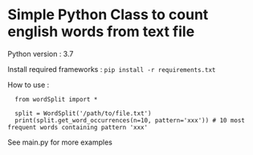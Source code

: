 # Simple Python Class to count english words from text file

Python version : 3.7

Install required frameworks :
```pip install -r requirements.txt```

How to use : 
```
  from wordSplit import *
  
  split = WordSplit('/path/to/file.txt')
  print(split.get_word_occurrences(n=10, pattern='xxx')) # 10 most frequent words containing pattern 'xxx'
```

See main.py for more examples

